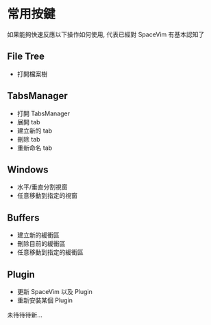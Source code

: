 # 常用按鍵

如果能夠快速反應以下操作如何使用, 代表已經對 SpaceVim 有基本認知了

## File Tree
* 打開檔案樹

## TabsManager
* 打開 TabsManager
* 展開 tab
* 建立新的 tab
* 刪除 tab
* 重新命名 tab

## Windows
* 水平/垂直分割視窗
* 任意移動到指定的視窗

## Buffers
* 建立新的緩衝區
* 刪除目前的緩衝區
* 任意移動到指定的緩衝區

## Plugin
* 更新 SpaceVim 以及 Plugin
* 重新安裝某個 Plugin

未待待待新...

